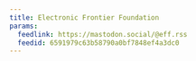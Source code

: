 ```yaml
---
title: Electronic Frontier Foundation
params:
  feedlink: https://mastodon.social/@eff.rss
  feedid: 6591979c63b58790a0bf7848ef4a3dc0
---
```

